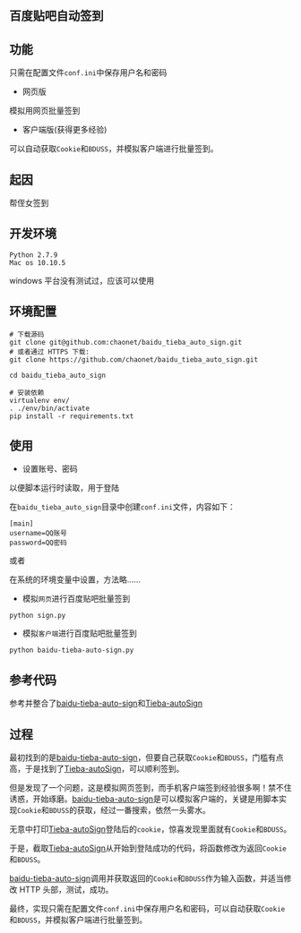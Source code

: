 ## 百度贴吧自动签到

## 功能

只需在配置文件`conf.ini`中保存用户名和密码

- 网页版

模拟用网页批量签到

- 客户端版(获得更多经验)

可以自动获取`Cookie`和`BDUSS`，并模拟客户端进行批量签到。

## 起因

帮侄女签到

## 开发环境
```
Python 2.7.9
Mac os 10.10.5
```

windows 平台没有测试过，应该可以使用

## 环境配置
```
# 下载源码
git clone git@github.com:chaonet/baidu_tieba_auto_sign.git
# 或者通过 HTTPS 下载:
git clone https://github.com/chaonet/baidu_tieba_auto_sign.git

cd baidu_tieba_auto_sign

# 安装依赖
virtualenv env/
. ./env/bin/activate
pip install -r requirements.txt
```

## 使用

- 设置账号、密码

以便脚本运行时读取，用于登陆

在`baidu_tieba_auto_sign`目录中创建`conf.ini`文件，内容如下：

```
[main]
username=QQ账号
password=QQ密码
```

或者

在系统的环境变量中设置，方法略……

- 模拟`网页`进行百度贴吧批量签到

```
python sign.py
```

- 模拟`客户端`进行百度贴吧批量签到

```
python baidu-tieba-auto-sign.py
```

## 参考代码

参考并整合了[baidu-tieba-auto-sign](https://github.com/skyline75489/baidu-tieba-auto-sign)和[Tieba-autoSign](https://github.com/Hjyheart/Tieba-autoSign)

## 过程

最初找到的是[baidu-tieba-auto-sign](https://github.com/skyline75489/baidu-tieba-auto-sign)，但要自己获取`Cookie`和`BDUSS`，门槛有点高，于是找到了[Tieba-autoSign](https://github.com/Hjyheart/Tieba-autoSign)，可以顺利签到。

但是发现了一个问题，这是模拟网页签到，而手机客户端签到经验很多啊！禁不住诱惑，开始琢磨。[baidu-tieba-auto-sign](https://github.com/skyline75489/baidu-tieba-auto-sign)是可以模拟客户端的，关键是用脚本实现`Cookie`和`BDUSS`的获取，经过一番搜索，依然一头雾水。

无意中打印[Tieba-autoSign](https://github.com/Hjyheart/Tieba-autoSign)登陆后的`cookie`，惊喜发现里面就有`Cookie`和`BDUSS`。

于是，截取[Tieba-autoSign](https://github.com/Hjyheart/Tieba-autoSign)从开始到登陆成功的代码，将函数修改为返回`Cookie`和`BDUSS`。

[baidu-tieba-auto-sign](https://github.com/skyline75489/baidu-tieba-auto-sign)调用并获取返回的`Cookie`和`BDUSS`作为输入函数，并适当修改 HTTP 头部，测试，成功。

最终，实现只需在配置文件`conf.ini`中保存用户名和密码，可以自动获取`Cookie`和`BDUSS`，并模拟客户端进行批量签到。

